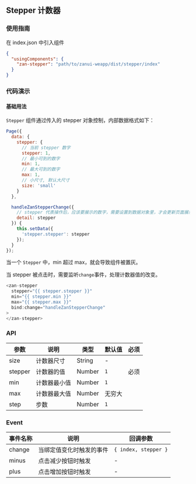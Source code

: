 ## Stepper 计数器

### 使用指南
在 index.json 中引入组件
```json
{
  "usingComponents": {
    "zan-stepper": "path/to/zanui-weapp/dist/stepper/index"
  }
}
```

### 代码演示

#### 基础用法
`Stepper` 组件通过传入的 stepper 对象控制，内部数据格式如下：
```js
Page({
  data: {
    stepper: {
      // 当前 stepper 数字
      stepper: 1,
      // 最小可到的数字
      min: 1,
      // 最大可到的数字
      max: 1,
      // 小尺寸, 默认大尺寸
      size: 'small'
    }
  },

  handleZanStepperChange({
    // stepper 代表操作后，应该要展示的数字，需要设置到数据对象里，才会更新页面展示
    detail: stepper
  }) {
    this.setData({
      'stepper.stepper': stepper
    });
  }
});
```

当一个 `Stepper` 中，min 超过 max，就会导致组件被置灰。

当 stepper 被点击时，需要监听`change`事件，处理计数器值的改变。

```js
<zan-stepper
  stepper="{{ stepper.stepper }}"
  min="{{ stepper.min }}"
  max="{{ stepper.max }}"
  bind:change="handleZanStepperChange"
>
</zan-stepper>
```

### API

| 参数       | 说明      | 类型       | 默认值       | 必须      |
|-----------|-----------|-----------|-------------|-------------|
| size | 计数器尺寸 | String | - | |
| stepper | 计数器的值 | Number | `1` | 必须 |
| min | 计数器最小值 | Number | `1` | |
| max | 计数器最大值 | Number | 无穷大 | |
| step | 步数 | Number | `1` | |

### Event

| 事件名称       | 说明      | 回调参数       |
|-----------|-----------|-----------|
| change | 当绑定值变化时触发的事件 | `{ index, stepper }` |
| minus | 点击减少按钮时触发 | - |
| plus | 点击增加按钮时触发 | - |
